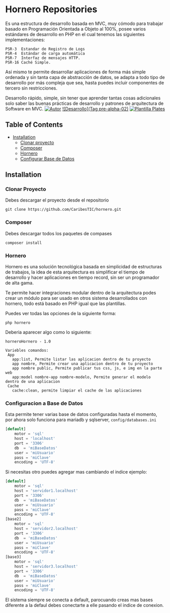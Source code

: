 # Hornero Repositories


Es una estructura de desarrollo basada en MVC, muy cómodo para trabajar basado en Programación Orientada a Objeto al 100%, posee varios estándares de desarrollo en PHP en el cual tenemos las siguientes implementaciones:
	
	PSR-3  Estandar de Registro de Logs
	PSR-4  Estándar de carga automática
	PSR-7  Interfaz de mensajes HTTP.
	PSR-16 Caché Simple.

Así mismo te permite desarrollar aplicaciones de forma más simple ordenada y sin tanta capa de abstracción de datos, se adapta a todo tipo de desarrollo por más compleja que sea, hasta puedes incluir componentes de tercero sin restricciones.

Desarrollo rápido, simple, sin tener que aprender tantas cosas adicionales solo saber las buenas prácticas de desarrollo y patrones de arquitectura de Software en MVC.
[![Autor](@gbolivarb)](https://twitter.com/gbolivarb)
[![Desarrollo](Tag pre-alpha-02)](https://github.com/CaribesTIC/hornero/tree/pre-alpha-02)
[![Plantilla Plates](https://img.shields.io/badge/source-league/plates-blue.svg?style=flat-square)](http://platesphp.com/)


## Table of Contents

- <a href="#installation">Installation</a>
    - <a href="#clonar">Clonar proyecto</a>
    - <a href="#composer">Composer</a>
    - <a href="#hornero">Hornero</a>
    - <a href="#config">Configurar Base de Datos</a>

## Installation

### Clonar Proyecto

Debes descargar el proyecto desde el repositorio 
```terminal
git clone https://github.com/CaribesTIC/hornero.git 
```

### Composer
Debes descargar todos los paquetes de compases

```terminal
composer install 
```


### Hornero
Hornero es una solución tecnológica basada en simplicidad de 
estructuras de trabajos, la idea de esta arquitectura es simplificar el tiempo de desarrollo y hacer aplicaciones en tiempo record, sin ser un programador de alta gama.

Te permite hacer integraciones modular dentro de la arquitectura podes crear un módulo para ser usado en otros sistema desarrollados con hornero, todo está basado en PHP igual que las plantillas. 

Puedes ver todas las opciones de la siguiente forma:

```terminal
php hornero 
```
Deberia aparecer algo como lo siguiente:
```terminal
horneroHornero - 1.0

Variebles comandos:
 App
   app:list, Permite listar las aplicacion dentro de tu proyecto
   app nombre, Permite crear una aplicacion dentro de tu proyecto
   app nombre public, Permite publicar tus css, js, e img en la parte web
   app:model nombre-app nombre-modelo, Permite generar el modelo dentro de una aplicacion
 Cache
   cache:clean, permite limpiar el cache de las aplicaciones
```

### Configuracion a Base de Datos
Esta permite tener varias base de datos configuradas hasta el momento, por ahora solo funciona para mariadb y sqlserver, `config/databases.ini`
```php
[default]
    motor = 'sql'
    host = 'localhost'
    port = '3306'
    db  = 'miBaseDatos'
    user = 'miUsuario'
    pass = 'miClave'
    encoding = 'UTF-8'
```
Si necesitas otro puedes agregar mas cambiando el indice ejemplo:

```php
[default]
    motor = 'sql'
    host = 'servidor1.localhost'
    port = '3306'
    db  = 'miBaseDatos'
    user = 'miUsuario'
    pass = 'miClave'
    encoding = 'UTF-8'
[base2]
    motor = 'sql'
    host = 'servidor2.localhost'
    port = '3306'
    db  = 'miBaseDatos'
    user = 'miUsuario'
    pass = 'miClave'
    encoding = 'UTF-8'
[base3]
    motor = 'sql'
    host = 'servidor3.localhost'
    port = '3306'
    db  = 'miBaseDatos'
    user = 'miUsuario'
    pass = 'miClave'
    encoding = 'UTF-8'
```
El sistema siempre se conecta a default, parocuando creas mas bases diferente a la defaul debes conectarte a elle pasando el indice de conexion.
